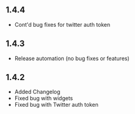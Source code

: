 
## 1.4.4

- Cont'd bug fixes for twitter auth token

## 1.4.3

- Release automation (no bug fixes or features)


## 1.4.2

- Added Changelog
- Fixed bug with widgets
- Fixed bug with Twitter auth token
